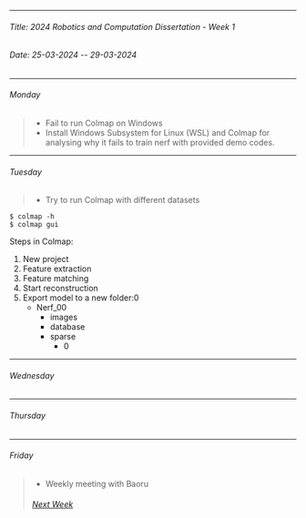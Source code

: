 ----------
###### Title: 2024 Robotics and Computation Dissertation - Week 1
###### Date: 25-03-2024 -- 29-03-2024
----------
###### Monday
> - Fail to run Colmap on Windows
> - Install Windows Subsystem for Linux (WSL) and Colmap for analysing why it fails to train nerf with provided demo codes.
&nbsp;
----------
###### Tuesday
> - Try to run Colmap with different datasets
```
$ colmap -h
$ colmap gui
```
Steps in Colmap:

1. New project
2. Feature extraction
3. Feature matching
4. Start reconstruction
5. Export model to a new folder:0
   - Nerf_00
     - images
     - database
     - sparse
       - 0
&nbsp;
----------
###### Wednesday
----------
###### Thursday
----------
###### Friday
> - Weekly meeting with Baoru
&nbsp;
> ###### [Next Week](Week3.md)
